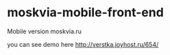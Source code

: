 # moskvia-mobile-front-end
Mobile version moskvia.ru 

you can see demo here http://verstka.joyhost.ru/654/
